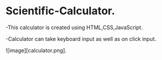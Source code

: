 # Scientific-Calculator.

-This calculator is created using HTML,CSS,JavaScript.

-Calculator can take keyboard input as well as on click input.

![image][calculator.png].






